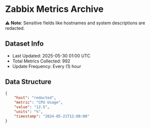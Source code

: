 # Zabbix Metrics Archive

⚠️ **Note**: Sensitive fields like hostnames and system descriptions are redacted.

## Dataset Info
- Last Updated: 2025-05-30 01:00 UTC
- Total Metrics Collected: 992
- Update Frequency: Every (1) hour

## Data Structure
```json
{
    "host": "redacted",
    "metric": "CPU Usage",
    "value": "12.5",
    "units": "%",
    "timestamp": "2024-05-21T12:00:00"
}
```

